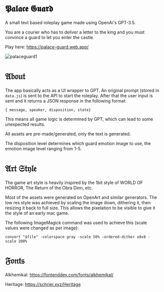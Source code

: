 # 𝕻𝖆𝖑𝖆𝖈𝖊 𝕲𝖚𝖆𝖗𝖉

A small text based roleplay game made using OpenAi's GPT-3.5. 

You are a courier who has to deliver a letter to the king and you must convince a guard to let you enter the castle.

Play here: https://palace-guard.web.app/

![palaceguard1](https://github.com/morgan-sam/palace-guard/assets/57941781/0ec33736-b66c-40e3-8be6-8101a2f28799)

# 𝔄𝔟𝔬𝔲𝔱

The app basically acts as a UI wrapper to GPT. An original prompt (stored in `data.js`) is sent to the API to start the roleplay.
After that the user input is sent and it returns a JSON response in the following format:

`{ message, speaker, disposition, state}`

This means all game logic is determined by GPT, which can lead to some unexpected results.

All assets are pre-made/generated, only the text is generated.

The disposition level determines which guard emotion image to use, the emotion image level ranging from 1-5. 

# 𝔄𝔯𝔱 𝔖𝔱𝔶𝔩𝔢

The game art style is heavily inspired by the 1bit style of WORLD OF HORROR, The Return of the Obra Dinn, etc.

Most of the assets were generated on OpenArt and similar generators.
The low res style was achieved by scaling the image down, dithering it, then resizing it back to full size.
This allows the pixelation to be visible to give it the style of an early mac game. 

The following ImageMagick command was used to achieve this (scale values were changed as per image):

`convert "$file" -colorspace gray -scale 50% -ordered-dither o8x8 -scale 200%`

# 𝔉𝔬𝔫𝔱𝔰

Alkhemikal: https://fontenddev.com/fonts/alkhemikal/

Heritage: https://schrier.xyz/Heritage
